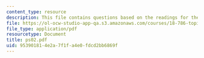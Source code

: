 ```yaml
---
content_type: resource
description: This file contains questions based on the readings for the course.
file: https://ol-ocw-studio-app-qa.s3.amazonaws.com/courses/18-786-topics-in-algebraic-number-theory-spring-2006/953901814e2a7f1fa4e0fdcd2bb6869f_ps02.pdf
file_type: application/pdf
resourcetype: Document
title: ps02.pdf
uid: 95390181-4e2a-7f1f-a4e0-fdcd2bb6869f
---
```

